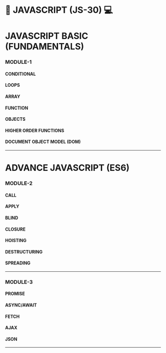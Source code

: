 # 📔 JAVASCRIPT (JS-30) 💻

<h1>JAVASCRIPT BASIC (FUNDAMENTALS)</h1>
<h3>MODULE-1</h3>
<h4>CONDITIONAL</h4>
<h4>LOOPS</h4>
<h4>ARRAY</h4>
<h4>FUNCTION</h4>
<h4>OBJECTS</h4>
<h4>HIGHER ORDER FUNCTIONS</h4>
<h4>DOCUMENT OBJECT MODEL (DOM)</h4>
<hr>
<h1>ADVANCE JAVASCRIPT (ES6)</h1>
<h3>MODULE-2</h3>
<h4>CALL</h4>
<h4>APPLY</h4>
<h4>BLIND</h4>
<h4>CLOSURE</h4>
<h4>HOISTING</h4>
<h4>DESTRUCTURING</h4>
<h4>SPREADING</h4>
<hr>
<h3>MODULE-3</h3>
<h4>PROMISE</h4>
<h4>ASYNC/AWAIT</h4>
<h4>FETCH</h4>
<h4>AJAX</h4>
<h4>JSON</h4>
<hr>
